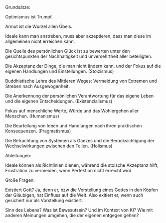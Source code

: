 Grundsätze:

Optimismus ist Trumpf.

Armut ist die Wurzel allen Übels.

Ideale kann man anstreben, muss aber akzeptieren, dass man diese im allgemeinen nicht erreichen kann.

Die Quelle des persönlichen Glück ist zu bewerten unter den gesichtspunkten der Nachhaltigkeit und unversehrtheit aller beteiligten.

Die Akzeptanz der Dinge, die man nicht ändern kann, und der Fokus auf die eigenen Handlungen und Einstellungen. (Stoizismus)

Buddhistische Lehre des Mittleren Weges: Vermeidung von Extremen und Streben nach Ausgewogenheit.

Die Anerkennung der persönlichen Verantwortung für das eigene Leben und die eigenen Entscheidungen. (Existenzialismus)

Fokus auf menschliche Werte, Würde und das Wohlergehen aller Menschen. (Humanismus)

Die Beurteilung von Ideen und Handlungen nach ihren praktischen Konsequenzen. (Pragmatismus)

Die Betrachtung von Systemen als Ganzes und die Berücksichtigung der Wechselwirkungen zwischen den Teilen. (Holismus)

Ableitungen:

Ideale können als Richtlinien dienen, während die stoische Akzeptanz hilft, Frustration zu vermeiden, wenn Perfektion nicht erreicht wird.

Große Fragen:

Existiert Gott?
Ja, denn er, bzw die Vorstellung eines Gottes in den Köpfen der Gläubigen, hat Einfluss auf die Welt. Also exitiert er, wenn auch gesichert nur als Vorstellung existiert.

Sinn des Lebens?
Was ist Bewssutsein? Und im Kontext von KI?
Wie mit anderen Meinungen umgehen, die der eigenen entgegen gehen?
